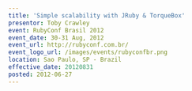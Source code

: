 ```yaml
---
title: 'Simple scalability with JRuby & TorqueBox'
presentor: Toby Crawley
event: RubyConf Brasil 2012
event_date: 30-31 Aug, 2012
event_url: http://rubyconf.com.br/
event_logo_url: /images/events/rubyconfbr.png
location: Sao Paulo, SP - Brazil
effective_date: 20120831
posted: 2012-06-27
---
```

